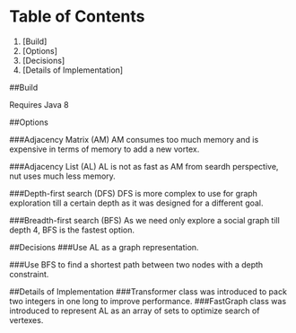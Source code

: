 # Table of Contents

1. [Build]
2. [Options]
3. [Decisions]
4. [Details of Implementation]

##Build

Requires Java 8

##Options

###Adjacency Matrix (AM)
AM consumes too much memory and is expensive in terms of memory to add a new vortex.

###Adjacency List (AL)
AL is not as fast as AM from seardh perspective, nut uses much less memory.

###Depth-first search (DFS)
DFS is more complex to use for graph exploration till a certain depth as it was designed for a different goal.

###Breadth-first search (BFS)
As we need only explore a social graph till depth 4, BFS is the fastest option.

##Decisions
###Use AL as a graph representation.

###Use BFS to find a shortest path between two nodes with a depth constraint.

##Details of Implementation
###Transformer class was introduced to pack two integers in one long to improve performance.
###FastGraph class was introduced to represent AL as an array of sets to optimize search of vertexes.